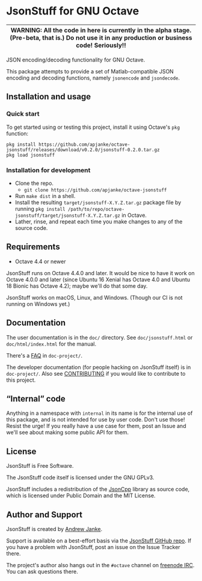 JsonStuff for GNU Octave
========================

| WARNING: All the code in here is currently in the alpha stage. (Pre-beta, that is.) Do not use it in any production or business code! Seriously!! |
| ---- |

JSON encoding/decoding functionality for GNU Octave.

This package attempts to provide a set of Matlab-compatible JSON encoding and decoding functions, namely `jsonencode` and `jsondecode`.


## Installation and usage

### Quick start

To get started using or testing this project, install it using Octave's `pkg` function:

```
pkg install https://github.com/apjanke/octave-jsonstuff/releases/download/v0.2.0/jsonstuff-0.2.0.tar.gz
pkg load jsonstuff
```

### Installation for development

* Clone the repo.
  * `git clone https://github.com/apjanke/octave-jsonstuff`
* Run `make dist` in a shell.
* Install the resulting `target/jsonstuff-X.Y.Z.tar.gz` package file by running `pkg install /path/to/repo/octave-jsonstuff/target/jsonstuff-X.Y.Z.tar.gz` in Octave.
* Lather, rinse, and repeat each time you make changes to any of the source code.

## Requirements

* Octave 4.4 or newer

JsonStuff runs on Octave 4.4.0 and later. It would be nice to have it work on Octave 4.0.0
and later (since Ubuntu 16 Xenial has Octave 4.0 and Ubuntu 18 Bionic has Octave 4.2); maybe we'll do that some day.

JsonStuff works on macOS, Linux, and Windows. (Though our CI is not running on Windows yet.)

## Documentation

The user documentation is in the `doc/` directory. See `doc/jsonstuff.html` or `doc/html/index.html` for
the manual.

There's a [FAQ](doc-project/FAQ.md) in `doc-project/`.

The developer documentation (for people hacking on JsonStuff itself) is in `doc-project/`. Also see
[CONTRIBUTING](CONTRIBUTING.md) if you would like to contribute to this project.

## “Internal” code

Anything in a namespace with `internal` in its name is for the internal use of this package, and is not intended for use by user code. Don't use those! Resist the urge! If you really have a use case for them, post an Issue and we'll see about making some public API for them.

## License

JsonStuff is Free Software.

The JsonStuff code itself is licensed under the GNU GPLv3.

JsonStuff includes a redistribution of the [JsonCpp](https://github.com/open-source-parsers/jsoncpp) library as source code, which is licensed under Public Domain and the MIT License.

## Author and Support

JsonStuff is created by [Andrew Janke](https://apjanke.net).

Support is available on a best-effort basis via the [JsonStuff GitHub repo](https://github.com/apjanke/octave-jsonstuff). If you have a problem with JsonStuff, post an issue on the Issue Tracker there.

The project's author also hangs out in the `#octave` channel on [freenode IRC](https://freenode.net/). You can ask questions there.
